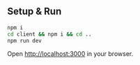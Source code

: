 ## Setup & Run

```bash
npm i
cd client && npm i && cd ..
npm run dev
```

Open [http://localhost:3000](http://localhost:3000) in your browser.
